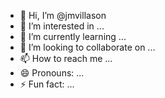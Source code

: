 - 👋 Hi, I’m @jmvillason
- 👀 I’m interested in ...
- 🌱 I’m currently learning ...
- 💞️ I’m looking to collaborate on ...
- 📫 How to reach me ...
- 😄 Pronouns: ...
- ⚡ Fun fact: ...

<!---
jmvillason/jmvillason is a ✨ special ✨ repository because its `README.md` (this file) appears on your GitHub profile.
You can click the Preview link to take a look at your changes.
--->
